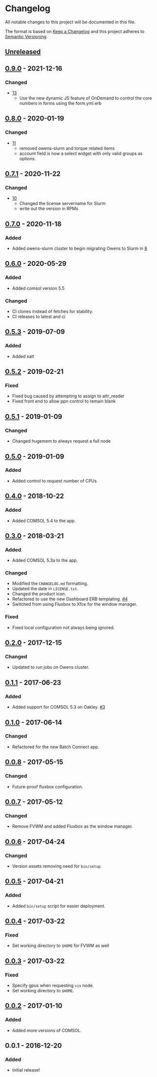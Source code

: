 # Changelog
All notable changes to this project will be documented in this file.

The format is based on [Keep a Changelog](http://keepachangelog.com/en/1.0.0/)
and this project adheres to [Semantic Versioning](http://semver.org/spec/v2.0.0.html).

## [Unreleased]
## [0.9.0] - 2021-12-16
### Changed
- [13](https://github.com/OSC/bc_osc_comsol/pull/13)
  - Use the new dynamic JS feature of OnDemand to control the core numbers in forms using the form.yml.erb

## [0.8.0] - 2020-01-19
### Changed
- [11](https://github.com/OSC/bc_osc_comsol/pull/11)
  - removed owens-slurm and torque related items
  - account field is now a select widget with only valid groups as options.

## [0.7.1] - 2020-11-22
### Changed
- [10](https://github.com/OSC/bc_osc_comsol/pull/10)
  - Changed the license servername for Slurm
  - write out the version in RPMs

## [0.7.0] - 2020-11-18
### Added
- Added owens-slurm cluster to begin migrating Owens to Slurm in
  [8](https://github.com/OSC/bc_osc_comsol/pull/8)

## [0.6.0] - 2020-05-29
### Added
- Added comsol version 5.5

### Changed
- CI clones instead of fetches for stability.
- CI releases to latest and ci

## [0.5.3] - 2019-07-09
### Added
- Added xalt

## [0.5.2] - 2019-02-21
### Fixed
- Fixed bug caused by attempting to assign to attr_reader
- Fixed front end to allow ppn control to remain blank

## [0.5.1] - 2019-01-09
### Changed
- Changed hugemem to always request a full node

## [0.5.0] - 2019-01-09
### Added
- Added control to request number of CPUs

## [0.4.0] - 2018-10-22
### Added
- Added COMSOL 5.4 to the app.

## [0.3.0] - 2018-03-21
### Added
- Added COMSOL 5.3a to the app.

### Changed
- Modified the `CHANGELOG.md` formatting.
- Updated the date in `LICENSE.txt`.
- Changed the product icon.
- Refactored to use the new Dashboard ERB templating.
  [#4](https://github.com/OSC/bc_osc_comsol/issues/4)
- Switched from using Fluxbox to Xfce for the window manager.

### Fixed
- Fixed local configuration not always being ignored.

## [0.2.0] - 2017-12-15
### Changed
- Updated to run jobs on Owens cluster.

## [0.1.1] - 2017-06-23
### Added
- Added support for COMSOL 5.3 on Oakley.
  [#3](https://github.com/OSC/bc_osc_comsol/issues/3)

## [0.1.0] - 2017-06-14
### Changed
- Refactored for the new Batch Connect app.

## [0.0.8] - 2017-05-15
### Changed
- Future-proof fluxbox configuration.

## [0.0.7] - 2017-05-12
### Changed
- Remove FVWM and added Fluxbox as the window manager.

## [0.0.6] - 2017-04-24
### Changed
- Version assets removing need for `bin/setup`.

## [0.0.5] - 2017-04-21
### Added
- Added `bin/setup` script for easier deployment.

## [0.0.4] - 2017-03-22
### Fixed
- Set working directory to `$HOME` for FVWM as well

## [0.0.3] - 2017-03-22
### Fixed
- Specify gpus when requesting `vis` node.
- Set working directory to `$HOME`.

## [0.0.2] - 2017-01-10
### Added
- Added more versions of COMSOL.

## 0.0.1 - 2016-12-20
### Added
- Initial release!

[Unreleased]: https://github.com/OSC/bc_osc_comsol/compare/v0.9.0...HEAD
[0.9.0]: https://github.com/OSC/bc_osc_comsol/compare/v0.8.0...v0.9.0
[0.8.0]: https://github.com/OSC/bc_osc_comsol/compare/v0.7.1...v0.8.0
[0.7.1]: https://github.com/OSC/bc_osc_comsol/compare/v0.7.0...v0.7.1
[0.7.0]: https://github.com/OSC/bc_osc_comsol/compare/v0.6.0...v0.7.0
[0.6.0]: https://github.com/OSC/bc_osc_comsol/compare/v0.5.3...v0.6.0
[0.5.3]: https://github.com/OSC/bc_osc_comsol/compare/v0.5.2...v0.5.3
[0.5.2]: https://github.com/OSC/bc_osc_comsol/compare/v0.5.1...v0.5.2
[0.5.1]: https://github.com/OSC/bc_osc_comsol/compare/v0.5.0...v0.5.1
[0.5.0]: https://github.com/OSC/bc_osc_comsol/compare/v0.4.0...v0.5.0
[0.4.0]: https://github.com/OSC/bc_osc_comsol/compare/v0.3.0...v0.4.0
[0.3.0]: https://github.com/OSC/bc_osc_comsol/compare/v0.2.0...v0.3.0
[0.2.0]: https://github.com/OSC/bc_osc_comsol/compare/v0.1.1...v0.2.0
[0.1.1]: https://github.com/OSC/bc_osc_comsol/compare/v0.1.0...v0.1.1
[0.1.0]: https://github.com/OSC/bc_osc_comsol/compare/v0.0.8...v0.1.0
[0.0.8]: https://github.com/OSC/bc_osc_comsol/compare/v0.0.7...v0.0.8
[0.0.7]: https://github.com/OSC/bc_osc_comsol/compare/v0.0.6...v0.0.7
[0.0.6]: https://github.com/OSC/bc_osc_comsol/compare/v0.0.5...v0.0.6
[0.0.5]: https://github.com/OSC/bc_osc_comsol/compare/v0.0.4...v0.0.5
[0.0.4]: https://github.com/OSC/bc_osc_comsol/compare/v0.0.3...v0.0.4
[0.0.3]: https://github.com/OSC/bc_osc_comsol/compare/v0.0.2...v0.0.3
[0.0.2]: https://github.com/OSC/bc_osc_comsol/compare/v0.0.1...v0.0.2
